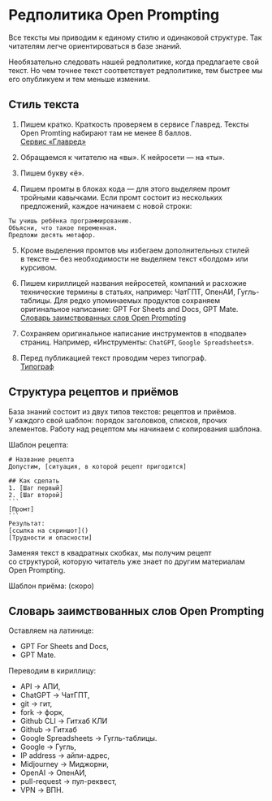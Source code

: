 # Редполитика Open Prompting
Все тексты мы приводим к единому стилю и одинаковой структуре. Так читателям легче ориентироваться в базе знаний.

Необязательно следовать нашей редполитике, когда предлагаете свой текст. Но чем точнее текст соответствует редполитике, тем быстрее мы его опубликуем и тем меньше изменим.

## Стиль текста
1. Пишем кратко. Краткость проверяем в сервисе Главред. Тексты Open Promting набирают там не менее 8 баллов.<br>
[Сервис «Главред»](https://glvrd.ru/)

2. Обращаемся к читателю на «вы». К нейросети — на «ты».

4. Пишем букву «ё».

5. Пишем промты в блоках кода — для этого выделяем промт тройными кавычками. Если промт состоит из нескольких предложений, каждое начинаем с новой строки:
```
Ты учишь ребёнка программированию.
Объясни, что такое переменная.
Предложи десять метафор.
```
5. Кроме выделения промтов мы избегаем дополнительных стилей в тексте — без необходимости не выделяем текст «болдом» или курсивом.

6. Пишем кириллицей названия нейросетей, компаний и расхожие технические термины в статьях, например: ЧатГПТ, ОпенАИ, Гугль-таблицы. Для редко упоминаемых продуктов сохраняем оригинальное написание: GPT For Sheets and Docs, GPT Mate.<br>[Словарь заимствованных слов Open Prompting](https://github.com/Open-Prompting/Knowledge-Base/tree/main/content/articles/policy#%D1%81%D0%BB%D0%BE%D0%B2%D0%B0%D1%80%D1%8C-%D0%B7%D0%B0%D0%B8%D0%BC%D1%81%D1%82%D0%B2%D0%BE%D0%B2%D0%B0%D0%BD%D0%BD%D1%8B%D1%85-%D1%81%D0%BB%D0%BE%D0%B2-open-prompting)

7. Сохраняем оригинальное написание инструментов в «подвале» страниц.
Например, «Инструменты: `ChatGPT`, `Google Spreadsheets`».
8. Перед публикацией текст проводим через типограф.<br>
[Типограф](https://typograf.github.io/)

## Структура рецептов и приёмов
База знаний состоит из двух типов текстов: рецептов и приёмов. У каждого свой шаблон: порядок заголовков, списков, прочих элементов. Работу над рецептом мы начинаем с копирования шаблона.

Шаблон рецепта:
````
# Название рецепта
Допустим, [ситуация, в которой рецепт пригодится]

## Как сделать
1. [Шаг первый]
2. [Шаг второй]
```
[Промт]
```
Результат:
[ссылка на скриншот]()
[Трудности и опасности]
````
Заменяя текст в квадратных скобках, мы получим рецепт со структурой, которую читатель уже знает по другим материалам Open Prompting.

Шаблон приёма: (скоро)

## Словарь заимствованных слов Open Prompting

Оставляем на латинице:
* GPT For Sheets and Docs,
* GPT Mate.

Переводим в кириллицу:
* API → АПИ,
* ChatGPT → ЧатГПТ,
* git → гит,
* fork → форк,
* Github CLI → Гитхаб КЛИ
* Github → Гитхаб
* Google Spreadsheets → Гугль-таблицы.
* Google → Гугль,
* IP address → айпи-адрес,
* Midjourney → Миджорни,
* OpenAI → ОпенАИ,
* pull-request → пул-реквест,
* VPN → ВПН.
